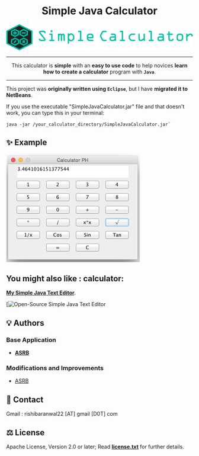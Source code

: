 <div align="center">

# Simple Java Calculator

![Logo Simple Java Calculator](logo.png)

---

This calculator is **simple** with an **easy to use code** to help novices **learn how to create a calculator** program with **`Java`**.

---

</div>

This project was **originally written using `Eclipse`**, but I have **migrated it to NetBeans**.

If you use the executable "SimpleJavaCalculator.jar" file and that doesn't work, you can type this in your terminal:

```shell
java -jar /your_calculator_directory/SimpleJavaCalculator.jar`
```

## :sparkles: Example

![Example: Java Calculator](Screenshots/screenshot.png)

## You might also like : calculator:

**[My Simple Java Text Editor](https://github.com/RISHI-BARANWAL/Calculator-).**

[![Open-Source Simple Java Text Editor]("https://github.com/RISHI-BARANWAL/Calculator-")


## 💡 Authors

### Base Application

- **[ASRB](https://github.com/RISHI-BARANWAL)**

### Modifications and Improvements

- [ASRB](https://github.com/RISHI-BARANWAL)


## 📮 Contact

Gmail : rishibaranwal22 [AT] gmail [D0T] com


## ⚖️ License

Apache License, Version 2.0 or later; Read **[license.txt](./license.txt)** for further details.
